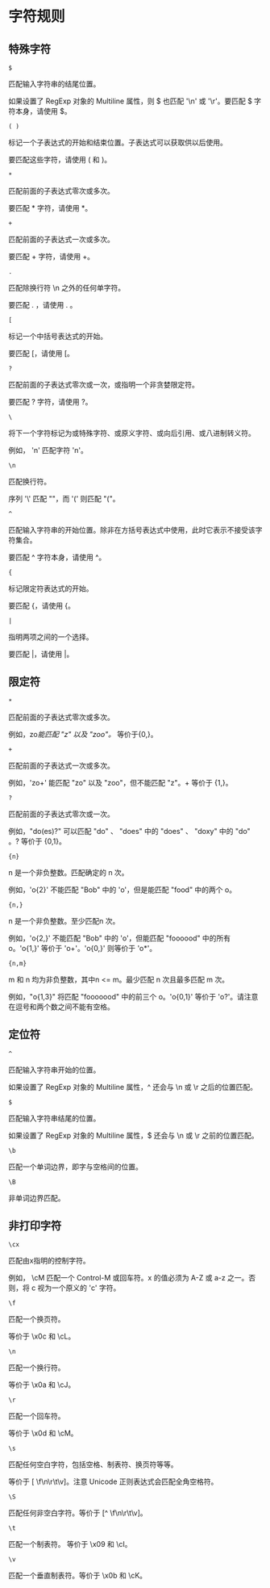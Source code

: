 # 字符规则

## 特殊字符

`$`

  匹配输入字符串的结尾位置。

  如果设置了 RegExp 对象的 Multiline 属性，则 $ 也匹配 '\n' 或 '\r'。要匹配 $ 字符本身，请使用 \$。

`( )`

  标记一个子表达式的开始和结束位置。子表达式可以获取供以后使用。

  要匹配这些字符，请使用 \( 和 \)。

<!-- markdown需加斜杠转译 * + . 语法字符 -->

`*`

  匹配前面的子表达式零次或多次。

  要匹配 * 字符，请使用 \*。

`+`

  匹配前面的子表达式一次或多次。

  要匹配 + 字符，请使用 \+。

`.`

  匹配除换行符 \n 之外的任何单字符。

  要匹配 . ，请使用 \. 。

`[`

  标记一个中括号表达式的开始。

  要匹配 [，请使用 \[。

`?`

  匹配前面的子表达式零次或一次，或指明一个非贪婪限定符。

  要匹配 ? 字符，请使用 \?。

`\`

  将下一个字符标记为或特殊字符、或原义字符、或向后引用、或八进制转义符。

  例如， 'n' 匹配字符 'n'。

`\n`

  匹配换行符。

  序列 '\\' 匹配 "\"，而 '\(' 则匹配 "("。

`^`

  匹配输入字符串的开始位置。除非在方括号表达式中使用，此时它表示不接受该字符集合。

  要匹配 ^ 字符本身，请使用 \^。

`{`

  标记限定符表达式的开始。

  要匹配 {，请使用 \{。

`|`

  指明两项之间的一个选择。

  要匹配 |，请使用 \|。

## 限定符

<!-- markdown需加斜杠转译 * + . 语法字符 -->

`*`

  匹配前面的子表达式零次或多次。

  例如，zo*能匹配 "z" 以及 "zoo"。* 等价于{0,}。

`+`

  匹配前面的子表达式一次或多次。

  例如，'zo+' 能匹配 "zo" 以及 "zoo"，但不能匹配 "z"。+ 等价于 {1,}。

`?`

  匹配前面的子表达式零次或一次。

  例如，"do(es)?" 可以匹配 "do" 、 "does" 中的 "does" 、 "doxy" 中的 "do" 。? 等价于 {0,1}。

`{n}`

  n 是一个非负整数。匹配确定的 n 次。

  例如，'o{2}' 不能匹配 "Bob" 中的 'o'，但是能匹配 "food" 中的两个 o。

`{n,}`

  n 是一个非负整数。至少匹配n 次。

  例如，'o{2,}' 不能匹配 "Bob" 中的 'o'，但能匹配 "foooood" 中的所有 o。'o{1,}' 等价于 'o+'。'o{0,}' 则等价于 'o*'。

`{n,m}`

  m 和 n 均为非负整数，其中n <= m。最少匹配 n 次且最多匹配 m 次。

  例如，"o{1,3}" 将匹配 "fooooood" 中的前三个 o。'o{0,1}' 等价于 'o?'。请注意在逗号和两个数之间不能有空格。

## 定位符

`^`

  匹配输入字符串开始的位置。

  如果设置了 RegExp 对象的 Multiline 属性，^ 还会与 \n 或 \r 之后的位置匹配。

`$`

  匹配输入字符串结尾的位置。

  如果设置了 RegExp 对象的 Multiline 属性，$ 还会与 \n 或 \r 之前的位置匹配。

`\b`

  匹配一个单词边界，即字与空格间的位置。

`\B`

  非单词边界匹配。

## 非打印字符

`\cx`

  匹配由x指明的控制字符。

  例如， \cM 匹配一个 Control-M 或回车符。x 的值必须为 A-Z 或 a-z 之一。否则，将 c 视为一个原义的 'c' 字符。

`\f`

  匹配一个换页符。

  等价于 \x0c 和 \cL。

`\n`

  匹配一个换行符。

  等价于 \x0a 和 \cJ。

`\r`

  匹配一个回车符。

  等价于 \x0d 和 \cM。

`\s`

  匹配任何空白字符，包括空格、制表符、换页符等等。

  等价于 [ \f\n\r\t\v]。注意 Unicode 正则表达式会匹配全角空格符。

`\S`

  匹配任何非空白字符。等价于 [^ \f\n\r\t\v]。

`\t`

  匹配一个制表符。 等价于 \x09 和 \cI。

`\v`

  匹配一个垂直制表符。等价于 \x0b 和 \cK。
